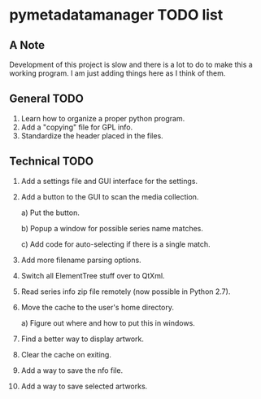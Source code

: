 pymetadatamanager TODO list
===========================

## A Note

Development of this project is slow and there is a lot to do to make this a working program.  I am just adding things here as I think of them.

## General TODO

01. Learn how to organize a proper python program.
02. Add a "copying" file for GPL info.
03. Standardize the header placed in the files.

## Technical TODO

01. Add a settings file and GUI interface for the settings.
02. Add a button to the GUI to scan the media collection.

    a) Put the button.

    b) Popup a window for possible series name matches.

    c) Add code for auto-selecting if there is a single match.

03. Add more filename parsing options.
04. Switch all ElementTree stuff over to QtXml.
05. Read series info zip file remotely (now possible in Python 2.7).
06. Move the cache to the user's home directory.

    a) Figure out where and how to put this in windows.

07. Find a better way to display artwork.
08. Clear the cache on exiting.
09. Add a way to save the nfo file.
10. Add a way to save selected artworks.

